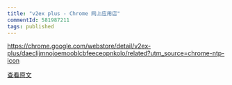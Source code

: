 ```yaml
---
title: "v2ex plus - Chrome 网上应用店"
commentId: 581987211
tags: published
---
```


https://chrome.google.com/webstore/detail/v2ex-plus/daeclijmnojoemooblcbfeeceopnkolo/related?utm_source=chrome-ntp-icon
    
[查看原文](https://github.com/lotosbin/lotosbin.github.io/issues/182)
    